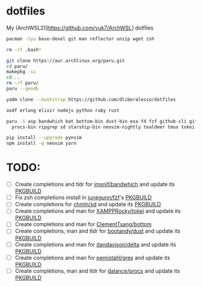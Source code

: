 # dotfiles
My (ArchWSL2)[https://github.com/yuk7/ArchWSL] dotfiles

```sh
pacman -Syu base-devel git man reflector unzip wget zsh

rm -rf .bash*

git clone https://aur.archlinux.org/paru.git
cd paru/
makepkg -si
cd ..
rm -rf paru/
paru --gendb

yadm clone --bootstrap https://github.com/dliberalesso/dotfiles

asdf erlang elixir nodejs python ruby rust

paru -S asp bandwhich bat bottom-bin dust-bin exa fd fzf github-cli git-delta-bin grex hyperfine lf-bin \
  procs-bin ripgrep sd starship-bin neovim-nightly tealdeer tmux tokei yadm zoxide-bin

pip install --upgrade pynvim
npm install -g neovim yarn
```

# TODO:
- [ ] Create completions and tldr for [imsnif/bandwhich](https://github.com/imsnif/bandwhich) and update its [PKGBUILD](https://www.archlinux.org/packages/community/x86_64/bandwhich/)
- [ ] Fix zsh completions install in [junegunn/fzf](https://github.com/junegunn/fzf)'s [PKGBUILD](https://www.archlinux.org/packages/community/x86_64/fzf/)
- [ ] Create completions for [chmln/sd](https://github.com/chmln/sd) and update its [PKGBUILD](https://www.archlinux.org/packages/community/x86_64/sd/)
- [ ] Create completions and man for [XAMPPRocky/tokei](https://github.com/XAMPPRocky/tokei) and update its [PKGBUILD](https://www.archlinux.org/packages/community/x86_64/tokei/)
- [ ] Create completions and man for [ClementTsang/bottom](https://github.com/ClementTsang/bottom)
- [ ] Create completions, man and tldr for [bootandy/dust](https://github.com/bootandy/dust) and update its [PKGBUILD](https://aur.archlinux.org/packages/dust-bin/)
- [ ] Create completions and man for [dandavison/delta](https://github.com/dandavison/delta) and update its [PKGBUILD](https://aur.archlinux.org/packages/git-delta-bin/)
- [ ] Create completions and man for [pemistahl/grex](https://github.com/pemistahl/grex) and update its [PKGBUILD](https://aur.archlinux.org/packages/grex/)
- [ ] Create completions, man and tldr for [dalance/procs](https://github.com/dalance/procs) and update its [PKGBUILD](https://aur.archlinux.org/packages/procs-bin/)
